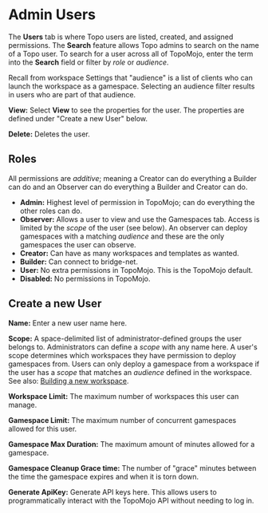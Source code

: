 # Admin Users

The **Users** tab is where Topo users are listed, created, and assigned permissions. The **Search** feature allows Topo admins to search on the name of a Topo user. To search for a user across all of TopoMojo, enter the term into the **Search** field or filter by *role* or *audience*. 

Recall from workspace Settings that "audience" is a list of clients who can launch the workspace as a gamespace. Selecting an audience filter results in users who are part of that audience.

**View:** Select **View** to see the properties for the user. The properties are defined under "Create a new User" below.

**Delete:** Deletes the user.

## Roles

All permissions are *additive*; meaning a Creator can do everything a Builder can do and an Observer can do everything a Builder and Creator can do. 

- **Admin:** Highest level of permission in TopoMojo; can do everything the other roles can do.
- **Observer:** Allows a user to view and use the Gamespaces tab. Access is limited by the *scope* of the user (see below). An observer can deploy gamespaces with a matching *audience* and these are the only gamespaces the user can observe.
- **Creator:** Can have as many workspaces and templates as wanted.
- **Builder:** Can connect to bridge-net.
- **User:** No extra permissions in TopoMojo. This is the TopoMojo default.
- **Disabled:** No permissions in TopoMojo.

## Create a new User

**Name:** Enter a new user name here.

**Scope:** A space-delimited list of administrator-defined groups the user belongs to. Administrators can define a *scope* with any name here. A user's scope determines which workspaces they have permission to deploy gamespaces from. Users can only deploy a gamespace from a workspace if the user has a *scope* that matches an *audience* defined in the workspace. See also: [Building a new workspace](building-a-workspace.md).

**Workspace Limit:** The maximum number of workspaces this user can manage.

**Gamespace Limit:** The maximum number of concurrent gamespaces allowed for this user.

**Gamespace Max Duration:** The maximum amount of minutes allowed for a gamespace.

**Gamespace Cleanup Grace time:** The number of "grace" minutes between the time the gamespace expires and when it is torn down.

**Generate ApiKey:** Generate API keys here. This allows users to programmatically interact with the TopoMojo API without needing to log in.